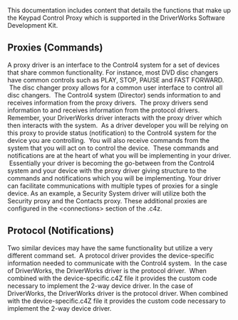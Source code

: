 
This documentation includes content that details the functions that make up the Keypad Control Proxy which is supported in the DriverWorks Software Development Kit.


## Proxies (Commands)

A proxy driver is an interface to the Control4 system for a set of devices that share common functionality. For instance, most DVD disc changers have common controls such as PLAY, STOP, PAUSE and FAST FORWARD.  The disc changer proxy allows for a common user interface to control all disc changers.  The Control4 system (Director) sends information to and receives information from the proxy drivers.  The proxy drivers send information to and receives information from the protocol drivers.
Remember, your DriverWorks driver interacts with the proxy driver which then interacts with the system.  As a driver developer you will be relying on this proxy to provide status (notification) to the Control4 system for the device you are controlling.  You will also receive commands from the system that you will act on to control the device.  These commands and notifications are at the heart of what you will be implementing in your driver.  Essentially your driver is becoming the go-between from the Control4 system and your device with the proxy driver giving structure to the commands and notifications which you will be implementing.
Your driver can facilitate communications with multiple types of proxies for a single device. As an example, a Security System driver will utilize both the Security proxy and the Contacts proxy. These additional proxies are configured in the \<connections\> section of the .c4z.


## Protocol (Notifications)

Two similar devices may have the same functionality but utilize a very different command set.  A protocol driver provides the device-specific information needed to communicate with the Control4 system.  In the case of DriverWorks, the DriverWorks driver is the protocol driver.  When combined with the device-specific.c4Z file it provides the custom code necessary to implement the 2-way device driver.  In the case of DriverWorks, the DriverWorks driver is the protocol driver. When combined with the device-specific.c4Z file it provides the custom code necessary to implement the 2-way device driver.
